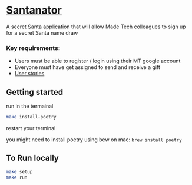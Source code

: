 # [Santanator](https://santanator.herokuapp.com/)

A secret Santa application that will allow Made Tech colleagues to sign up for a secret Santa name draw

### Key requirements:
- Users must be able to register / login using their MT google account
- Everyone must have get assigned to send and receive a gift
- [User stories](https://miro.com/app/board/o9J_lb_l79E=/)

## Getting started
run in the termainal
```bash
make install-poetry
```
restart your terminal

you might need to install poetry using bew on mac: `brew install poetry`

## To Run locally
```bash
make setup
make run
```
